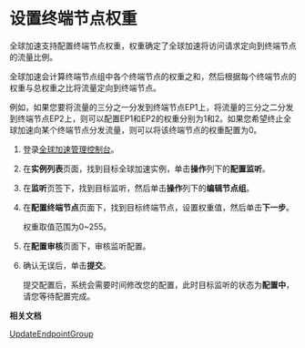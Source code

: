 # 设置终端节点权重

全球加速支持配置终端节点权重，权重确定了全球加速将访问请求定向到终端节点的流量比例。

全球加速会计算终端节点组中各个终端节点的权重之和，然后根据每个终端节点的权重与总权重之比将流量定向到终端节点。

例如，如果您要将流量的三分之一分发到终端节点EP1上，将流量的三分之二分发到终端节点EP2上，则可以配置EP1和EP2的权重分别为1和2。如果您希望终止全球加速向某个终端节点分发流量，则可以将该终端节点的权重配置为0。

1.  登录[全球加速管理控制台](https://ga.console.aliyun.com/list)。

2.  在**实例列表**页面，找到目标全球加速实例，单击**操作**列下的**配置监听**。

3.  在**监听**页签下，找到目标监听，然后单击**操作**列下的**编辑节点组**。

4.  在**配置终端节点**页面下，找到目标终端节点，设置权重值，然后单击**下一步**。

    权重取值范围为0~255。

5.  在**配置审核**页面下，审核监听配置。

6.  确认无误后，单击**提交**。

    提交配置后，系统会需要时间修改您的配置，此时目标监听的状态为**配置中**，请您等待配置完成。


**相关文档**  


[UpdateEndpointGroup](/cn.zh-CN/API参考/终端节点组/UpdateEndpointGroup.md)

